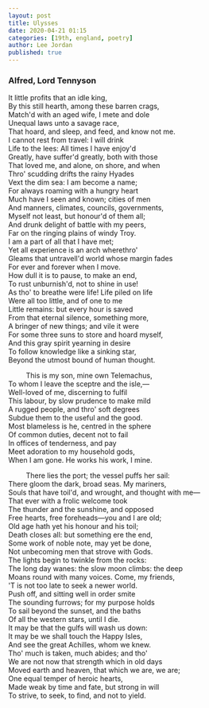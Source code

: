 ```yaml
---
layout: post
title: Ulysses
date: 2020-04-21 01:15
categories: [19th, england, poetry]
author: Lee Jordan
published: true
---
```


<h3>Alfred, Lord Tennyson</h3>

It little profits that an idle king,<br>
By this still hearth, among these barren crags,<br>
Match'd with an aged wife, I mete and dole<br>
Unequal laws unto a savage race,<br>
That hoard, and sleep, and feed, and know not me.<br>
I cannot rest from travel: I will drink<br>
Life to the lees: All times I have enjoy'd<br>
Greatly, have suffer'd greatly, both with those<br>
That loved me, and alone, on shore, and when<br>
Thro' scudding drifts the rainy Hyades<br>
Vext the dim sea: I am become a name;<br>
For always roaming with a hungry heart<br>
Much have I seen and known; cities of men<br>
And manners, climates, councils, governments,<br>
Myself not least, but honour'd of them all;<br>
And drunk delight of battle with my peers,<br>
Far on the ringing plains of windy Troy.<br>
I am a part of all that I have met;<br>
Yet all experience is an arch wherethro'<br>
Gleams that untravell'd world whose margin fades<br>
For ever and forever when I move.<br>
How dull it is to pause, to make an end,<br>
To rust unburnish'd, not to shine in use!<br>
As tho' to breathe were life! Life piled on life<br>
Were all too little, and of one to me<br>
Little remains: but every hour is saved<br>
From that eternal silence, something more,<br>
A bringer of new things; and vile it were<br>
For some three suns to store and hoard myself,<br>
And this gray spirit yearning in desire<br>
To follow knowledge like a sinking star,<br>
Beyond the utmost bound of human thought.<br>

&nbsp;&nbsp;&nbsp;&nbsp;&nbsp;&nbsp;&nbsp;&nbsp;&nbsp;This is my son, mine own Telemachus,<br>
To whom I leave the sceptre and the isle,—<br>
Well-loved of me, discerning to fulfil<br>
This labour, by slow prudence to make mild<br>
A rugged people, and thro' soft degrees<br>
Subdue them to the useful and the good.<br>
Most blameless is he, centred in the sphere<br>
Of common duties, decent not to fail<br>
In offices of tenderness, and pay<br>
Meet adoration to my household gods,<br>
When I am gone. He works his work, I mine.<br>

&nbsp;&nbsp;&nbsp;&nbsp;&nbsp;&nbsp;&nbsp;&nbsp;&nbsp;There lies the port; the vessel puffs her sail:<br>
There gloom the dark, broad seas. My mariners,<br>
Souls that have toil'd, and wrought, and thought with me—<br>
That ever with a frolic welcome took<br>
The thunder and the sunshine, and opposed<br>
Free hearts, free foreheads—you and I are old;<br>
Old age hath yet his honour and his toil;<br>
Death closes all: but something ere the end,<br>
Some work of noble note, may yet be done,<br>
Not unbecoming men that strove with Gods.<br>
The lights begin to twinkle from the rocks:<br>
The long day wanes: the slow moon climbs: the deep<br>
Moans round with many voices. Come, my friends,<br>
'T is not too late to seek a newer world.<br>
Push off, and sitting well in order smite<br>
The sounding furrows; for my purpose holds<br>
To sail beyond the sunset, and the baths<br>
Of all the western stars, until I die.<br>
It may be that the gulfs will wash us down:<br>
It may be we shall touch the Happy Isles,<br>
And see the great Achilles, whom we knew.<br>
Tho' much is taken, much abides; and tho'<br>
We are not now that strength which in old days<br>
Moved earth and heaven, that which we are, we are;<br>
One equal temper of heroic hearts,<br>
Made weak by time and fate, but strong in will<br>
To strive, to seek, to find, and not to yield.<br>
